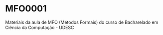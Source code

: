 # MFO0001
Materiais da aula de MFO (Métodos Formais) do curso de Bacharelado em Ciência da Computação - UDESC
